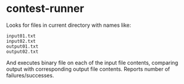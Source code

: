 # contest-runner

Looks for files in current directory with names like:

    input01.txt
    input02.txt
    output01.txt
    output02.txt

And executes binary file on each of the input file contents, comparing output
with corresponding output file contents. Reports number of failures/successes.
